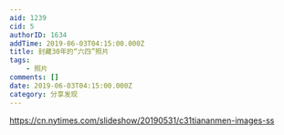 ```yaml
---
aid: 1239
cid: 5
authorID: 1634
addTime: 2019-06-03T04:15:00.000Z
title: 封藏30年的“六四”照片
tags:
    - 照片
comments: []
date: 2019-06-03T04:15:00.000Z
category: 分享发现
---
```


https://cn.nytimes.com/slideshow/20190531/c31tiananmen-images-ss
